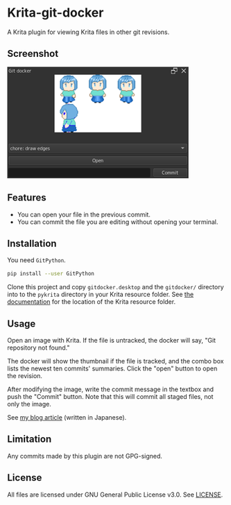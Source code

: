 # Krita-git-docker
A Krita plugin for viewing Krita files in other git revisions.

## Screenshot

![Screenshot](screenshot.png)

## Features

* You can open your file in the previous commit.
* You can commit the file you are editing without opening your terminal.

## Installation

You need `GitPython`.

```sh
pip install --user GitPython
```

Clone this project and copy `gitdocker.desktop` and the `gitdocker/` directory into to the `pykrita` directory in your Krita resource folder. See [the documentation](https://docs.krita.org/en/reference_manual/resource_management.html#resource-management) for the location of the Krita resource folder.

## Usage

Open an image with Krita. If the file is untracked, the docker will say, "Git repository not found."

The docker will show the thumbnail if the file is tracked, and the combo box lists the newest ten commits' summaries. Click the "open" button to open the revision.

After modifying the image, write the commit message in the textbox and push the "Commit" button. Note that this will commit all staged files, not only the image.

See [my blog article](https://tokuchan3515.hatenablog.com/entry/2022/04/03/162752) (written in Japanese).

## Limitation

Any commits made by this plugin are not GPG-signed.

## License

All files are licensed under GNU General Public License v3.0. See [LICENSE](https://github.com/toku-sa-n/Krita-git-docker/blob/main/LICENSE).
